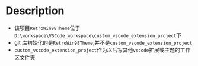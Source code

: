 # Description

- 该项目`RetroWin98Theme`位于`D:\workspace\VSCode_workspace\custom_vscode_extension_project`下
- git 库初始化的是`RetroWin98Theme`,并不是`custom_vscode_extension_project`
- `custom_vscode_extension_project`作为以后写其他`vscode`扩展或主题的工作区文件夹
